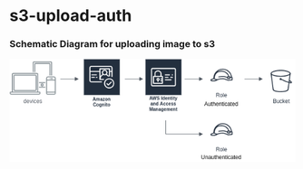# s3-upload-auth

### Schematic Diagram for uploading image to s3

![alt text](https://github.com/mmackenzie-syd/s3-upload-auth/blob/master/AWS-upload-scheme-auth.png) 

